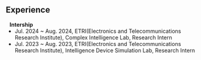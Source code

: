 ## Experience

<h4 style="margin:0 10px 0;">Intership</h4>

<ul style="margin:0 0 5px;">
  <li><autocolor>Jul. 2024 ~ Aug. 2024, ETRI(Electronics and Telecommunications Research Institute), Complex Intelligence Lab, Research Intern</autocolor></li>
  <li><autocolor>Jul. 2023 ~ Aug. 2023, ETRI(Electronics and Telecommunications Research Institute), Intelligence Device Simulation Lab, Research Intern</autocolor></li>
</ul>